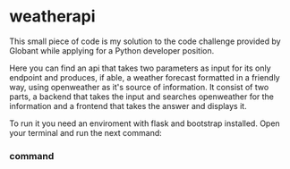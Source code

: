 # weatherapi
This small piece of code is my solution to the code challenge provided by Globant while applying for a Python developer position.

Here you can find an api that takes two parameters as input for its only endpoint and produces, if able, a weather forecast formatted in a friendly way, using openweather as it's source of information.
It consist of two parts, a backend that takes the input and searches openweather for the information and a frontend that takes the answer and displays it.

To run it you need an enviroment with flask and bootstrap installed. 
Open your terminal and run the next command:
### command

